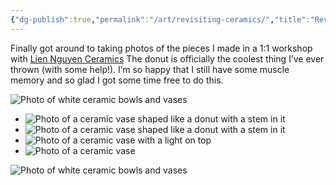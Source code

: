 ```yaml
---
{"dg-publish":true,"permalink":"/art/revisiting-ceramics/","title":"Revisiting ceramics","tags":["art","ceramics"],"updated":"29 January, 2023"}
---
```



Finally got around to taking photos of the pieces I made in a 1:1 workshop with [Lien Nguyen Ceramics](https://liennguyenceramics.com/) The donut is officially the coolest thing I’ve ever thrown (with some help!). I’m so happy that I still have some muscle memory and so glad I got some time free to do this.

<img src="assets/ceramics6.jpeg" alt="Photo of white ceramic bowls and vases" class="superwide">

<ul class="two-col-gallery superwide">
<li><img src="assets/ceramics1.jpeg" alt="Photo of a ceramic vase shaped like a donut with a stem in it"></li>
<li><img src="assets/ceramics2.jpeg" alt="Photo of a ceramic vase shaped like a donut with a stem in it"></li>
<li><img src="assets/ceramics3.jpeg" alt="Photo of a ceramic vase with a light on top"></li>
<li><img src="assets/ceramics4.jpeg" alt="Photo of a ceramic vase"></li>
</ul>

![Photo of white ceramic bowls and vases](/img/user/assets/ceramics5.jpeg)

